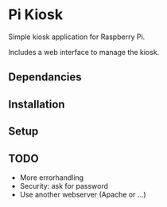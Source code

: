 # Pi Kiosk

Simple kiosk application for Raspberry Pi.

Includes a web interface to manage the kiosk.

## Dependancies



## Installation


## Setup


## TODO

- More errorhandling
- Security: ask for password
- Use another webserver (Apache or ...)
